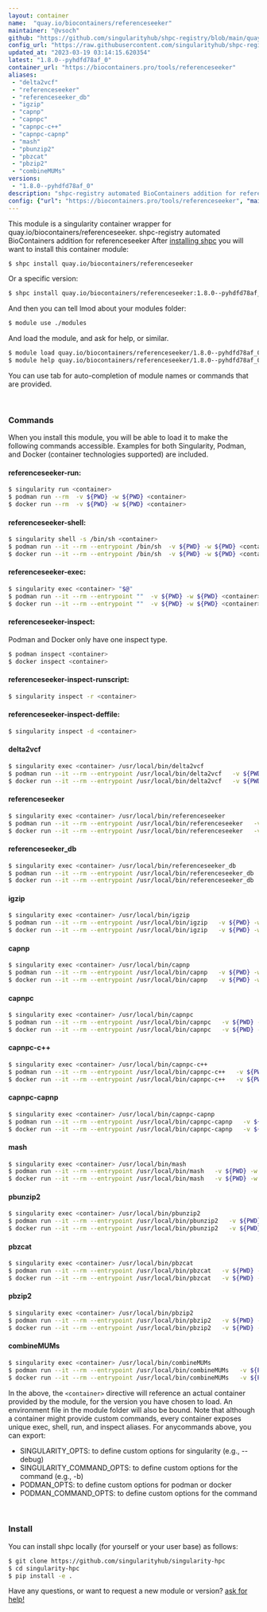 ```yaml
---
layout: container
name:  "quay.io/biocontainers/referenceseeker"
maintainer: "@vsoch"
github: "https://github.com/singularityhub/shpc-registry/blob/main/quay.io/biocontainers/referenceseeker/container.yaml"
config_url: "https://raw.githubusercontent.com/singularityhub/shpc-registry/main/quay.io/biocontainers/referenceseeker/container.yaml"
updated_at: "2023-03-19 03:14:15.620354"
latest: "1.8.0--pyhdfd78af_0"
container_url: "https://biocontainers.pro/tools/referenceseeker"
aliases:
 - "delta2vcf"
 - "referenceseeker"
 - "referenceseeker_db"
 - "igzip"
 - "capnp"
 - "capnpc"
 - "capnpc-c++"
 - "capnpc-capnp"
 - "mash"
 - "pbunzip2"
 - "pbzcat"
 - "pbzip2"
 - "combineMUMs"
versions:
 - "1.8.0--pyhdfd78af_0"
description: "shpc-registry automated BioContainers addition for referenceseeker"
config: {"url": "https://biocontainers.pro/tools/referenceseeker", "maintainer": "@vsoch", "description": "shpc-registry automated BioContainers addition for referenceseeker", "latest": {"1.8.0--pyhdfd78af_0": "sha256:a350dac172356cc3f9720f6f8ed9610662a84b9247ad7f01c2fa4153aa4dfabb"}, "tags": {"1.8.0--pyhdfd78af_0": "sha256:a350dac172356cc3f9720f6f8ed9610662a84b9247ad7f01c2fa4153aa4dfabb"}, "docker": "quay.io/biocontainers/referenceseeker", "aliases": {"delta2vcf": "/usr/local/bin/delta2vcf", "referenceseeker": "/usr/local/bin/referenceseeker", "referenceseeker_db": "/usr/local/bin/referenceseeker_db", "igzip": "/usr/local/bin/igzip", "capnp": "/usr/local/bin/capnp", "capnpc": "/usr/local/bin/capnpc", "capnpc-c++": "/usr/local/bin/capnpc-c++", "capnpc-capnp": "/usr/local/bin/capnpc-capnp", "mash": "/usr/local/bin/mash", "pbunzip2": "/usr/local/bin/pbunzip2", "pbzcat": "/usr/local/bin/pbzcat", "pbzip2": "/usr/local/bin/pbzip2", "combineMUMs": "/usr/local/bin/combineMUMs"}}
---
```


This module is a singularity container wrapper for quay.io/biocontainers/referenceseeker.
shpc-registry automated BioContainers addition for referenceseeker
After [installing shpc](#install) you will want to install this container module:


```bash
$ shpc install quay.io/biocontainers/referenceseeker
```

Or a specific version:

```bash
$ shpc install quay.io/biocontainers/referenceseeker:1.8.0--pyhdfd78af_0
```

And then you can tell lmod about your modules folder:

```bash
$ module use ./modules
```

And load the module, and ask for help, or similar.

```bash
$ module load quay.io/biocontainers/referenceseeker/1.8.0--pyhdfd78af_0
$ module help quay.io/biocontainers/referenceseeker/1.8.0--pyhdfd78af_0
```

You can use tab for auto-completion of module names or commands that are provided.

<br>

### Commands

When you install this module, you will be able to load it to make the following commands accessible.
Examples for both Singularity, Podman, and Docker (container technologies supported) are included.

#### referenceseeker-run:

```bash
$ singularity run <container>
$ podman run --rm  -v ${PWD} -w ${PWD} <container>
$ docker run --rm  -v ${PWD} -w ${PWD} <container>
```

#### referenceseeker-shell:

```bash
$ singularity shell -s /bin/sh <container>
$ podman run --it --rm --entrypoint /bin/sh  -v ${PWD} -w ${PWD} <container>
$ docker run --it --rm --entrypoint /bin/sh  -v ${PWD} -w ${PWD} <container>
```

#### referenceseeker-exec:

```bash
$ singularity exec <container> "$@"
$ podman run --it --rm --entrypoint ""  -v ${PWD} -w ${PWD} <container> "$@"
$ docker run --it --rm --entrypoint ""  -v ${PWD} -w ${PWD} <container> "$@"
```

#### referenceseeker-inspect:

Podman and Docker only have one inspect type.

```bash
$ podman inspect <container>
$ docker inspect <container>
```

#### referenceseeker-inspect-runscript:

```bash
$ singularity inspect -r <container>
```

#### referenceseeker-inspect-deffile:

```bash
$ singularity inspect -d <container>
```


#### delta2vcf

```bash
$ singularity exec <container> /usr/local/bin/delta2vcf
$ podman run --it --rm --entrypoint /usr/local/bin/delta2vcf   -v ${PWD} -w ${PWD} <container> -c " $@"
$ docker run --it --rm --entrypoint /usr/local/bin/delta2vcf   -v ${PWD} -w ${PWD} <container> -c " $@"
```


#### referenceseeker

```bash
$ singularity exec <container> /usr/local/bin/referenceseeker
$ podman run --it --rm --entrypoint /usr/local/bin/referenceseeker   -v ${PWD} -w ${PWD} <container> -c " $@"
$ docker run --it --rm --entrypoint /usr/local/bin/referenceseeker   -v ${PWD} -w ${PWD} <container> -c " $@"
```


#### referenceseeker_db

```bash
$ singularity exec <container> /usr/local/bin/referenceseeker_db
$ podman run --it --rm --entrypoint /usr/local/bin/referenceseeker_db   -v ${PWD} -w ${PWD} <container> -c " $@"
$ docker run --it --rm --entrypoint /usr/local/bin/referenceseeker_db   -v ${PWD} -w ${PWD} <container> -c " $@"
```


#### igzip

```bash
$ singularity exec <container> /usr/local/bin/igzip
$ podman run --it --rm --entrypoint /usr/local/bin/igzip   -v ${PWD} -w ${PWD} <container> -c " $@"
$ docker run --it --rm --entrypoint /usr/local/bin/igzip   -v ${PWD} -w ${PWD} <container> -c " $@"
```


#### capnp

```bash
$ singularity exec <container> /usr/local/bin/capnp
$ podman run --it --rm --entrypoint /usr/local/bin/capnp   -v ${PWD} -w ${PWD} <container> -c " $@"
$ docker run --it --rm --entrypoint /usr/local/bin/capnp   -v ${PWD} -w ${PWD} <container> -c " $@"
```


#### capnpc

```bash
$ singularity exec <container> /usr/local/bin/capnpc
$ podman run --it --rm --entrypoint /usr/local/bin/capnpc   -v ${PWD} -w ${PWD} <container> -c " $@"
$ docker run --it --rm --entrypoint /usr/local/bin/capnpc   -v ${PWD} -w ${PWD} <container> -c " $@"
```


#### capnpc-c++

```bash
$ singularity exec <container> /usr/local/bin/capnpc-c++
$ podman run --it --rm --entrypoint /usr/local/bin/capnpc-c++   -v ${PWD} -w ${PWD} <container> -c " $@"
$ docker run --it --rm --entrypoint /usr/local/bin/capnpc-c++   -v ${PWD} -w ${PWD} <container> -c " $@"
```


#### capnpc-capnp

```bash
$ singularity exec <container> /usr/local/bin/capnpc-capnp
$ podman run --it --rm --entrypoint /usr/local/bin/capnpc-capnp   -v ${PWD} -w ${PWD} <container> -c " $@"
$ docker run --it --rm --entrypoint /usr/local/bin/capnpc-capnp   -v ${PWD} -w ${PWD} <container> -c " $@"
```


#### mash

```bash
$ singularity exec <container> /usr/local/bin/mash
$ podman run --it --rm --entrypoint /usr/local/bin/mash   -v ${PWD} -w ${PWD} <container> -c " $@"
$ docker run --it --rm --entrypoint /usr/local/bin/mash   -v ${PWD} -w ${PWD} <container> -c " $@"
```


#### pbunzip2

```bash
$ singularity exec <container> /usr/local/bin/pbunzip2
$ podman run --it --rm --entrypoint /usr/local/bin/pbunzip2   -v ${PWD} -w ${PWD} <container> -c " $@"
$ docker run --it --rm --entrypoint /usr/local/bin/pbunzip2   -v ${PWD} -w ${PWD} <container> -c " $@"
```


#### pbzcat

```bash
$ singularity exec <container> /usr/local/bin/pbzcat
$ podman run --it --rm --entrypoint /usr/local/bin/pbzcat   -v ${PWD} -w ${PWD} <container> -c " $@"
$ docker run --it --rm --entrypoint /usr/local/bin/pbzcat   -v ${PWD} -w ${PWD} <container> -c " $@"
```


#### pbzip2

```bash
$ singularity exec <container> /usr/local/bin/pbzip2
$ podman run --it --rm --entrypoint /usr/local/bin/pbzip2   -v ${PWD} -w ${PWD} <container> -c " $@"
$ docker run --it --rm --entrypoint /usr/local/bin/pbzip2   -v ${PWD} -w ${PWD} <container> -c " $@"
```


#### combineMUMs

```bash
$ singularity exec <container> /usr/local/bin/combineMUMs
$ podman run --it --rm --entrypoint /usr/local/bin/combineMUMs   -v ${PWD} -w ${PWD} <container> -c " $@"
$ docker run --it --rm --entrypoint /usr/local/bin/combineMUMs   -v ${PWD} -w ${PWD} <container> -c " $@"
```



In the above, the `<container>` directive will reference an actual container provided
by the module, for the version you have chosen to load. An environment file in the
module folder will also be bound. Note that although a container
might provide custom commands, every container exposes unique exec, shell, run, and
inspect aliases. For anycommands above, you can export:

 - SINGULARITY_OPTS: to define custom options for singularity (e.g., --debug)
 - SINGULARITY_COMMAND_OPTS: to define custom options for the command (e.g., -b)
 - PODMAN_OPTS: to define custom options for podman or docker
 - PODMAN_COMMAND_OPTS: to define custom options for the command

<br>

### Install

You can install shpc locally (for yourself or your user base) as follows:

```bash
$ git clone https://github.com/singularityhub/singularity-hpc
$ cd singularity-hpc
$ pip install -e .
```

Have any questions, or want to request a new module or version? [ask for help!](https://github.com/singularityhub/singularity-hpc/issues)